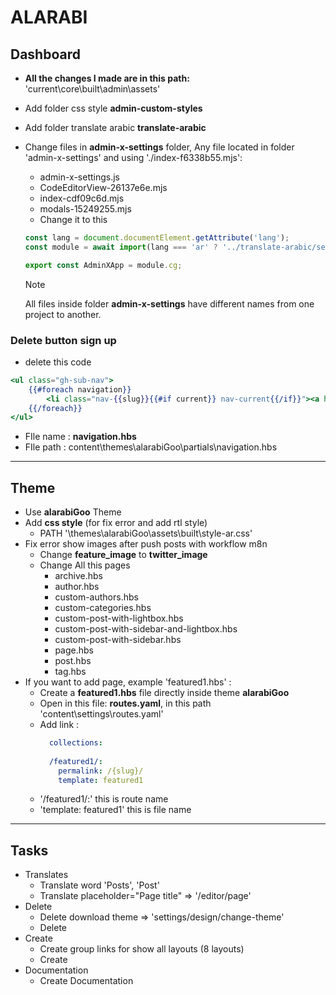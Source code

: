 # ALARABI

## Dashboard
- **All the changes I made are in this path:** 'current\core\built\admin\assets'
- Add folder css style **admin-custom-styles**
- Add folder translate arabic **translate-arabic**
- Change files in **admin-x-settings** folder, Any file located in folder 'admin-x-settings' and using './index-f6338b55.mjs':
  - admin-x-settings.js
  - CodeEditorView-26137e6e.mjs
  - index-cdf09c6d.mjs
  - modals-15249255.mjs
  - Change it to this

  ```js
  const lang = document.documentElement.getAttribute('lang');
  const module = await import(lang === 'ar' ? '../translate-arabic/settings-ar.mjs' : './index-f6338b55.mjs');

  export const AdminXApp = module.cg;
  ```
  > [!NOTE]
  > All files inside folder **admin-x-settings** have different names from one project to another.



### Delete button sign up
- delete this code 
```hbs
<ul class="gh-sub-nav">
    {{#foreach navigation}}
        <li class="nav-{{slug}}{{#if current}} nav-current{{/if}}"><a href="{{url absolute="true"}}" class="gh-sub-nav-menu-item" aria-label="{{t "{label} navigation link" label=label}}">{{label}}</a></li>
    {{/foreach}}
</ul>

```
- FIle name : **navigation.hbs** 
- FIle path : content\themes\alarabiGoo\partials\navigation.hbs

___

## Theme
- Use **alarabiGoo** Theme
- Add **css style** (for fix error and add rtl style)
  - PATH '\themes\alarabiGoo\assets\built\style-ar.css'
- Fix error show images after push posts with workflow m8n
  - Change **feature_image** to **twitter_image**
  - Change All this pages
    - archive.hbs
    - author.hbs
    - custom-authors.hbs
    - custom-categories.hbs
    - custom-post-with-lightbox.hbs
    - custom-post-with-sidebar-and-lightbox.hbs
    - custom-post-with-sidebar.hbs
    - page.hbs
    - post.hbs
    - tag.hbs
- If you want to add page, example 'featured1.hbs' :
  - Create a **featured1.hbs** file directly inside theme **alarabiGoo**
  - Open in this file: **routes.yaml**, in this path 'content\settings\routes.yaml'
  - Add link :
      ```yaml
        collections:
        
        /featured1/:
          permalink: /{slug}/
          template: featured1
      ```
  - '/featured1/:' this is route name
  - 'template: featured1' this is file name


___

## Tasks
- Translates
  - Translate word 'Posts', 'Post'
  - Translate placeholder="Page title" => '/editor/page'
- Delete
  - Delete download theme => 'settings/design/change-theme'
  - Delete
- Create 
  - Create group links for show all layouts (8 layouts)
  - Create
- Documentation
  - Create Documentation